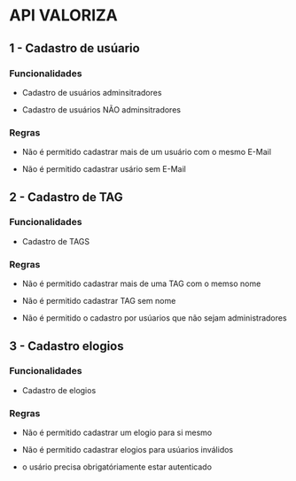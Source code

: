 # API VALORIZA

 ## 1 - Cadastro de usúario

### Funcionalidades

* Cadastro de usuários adminsitradores

* Cadastro de usuários NÃO adminsitradores

 ### Regras

 * Não é permitido cadastrar mais de um usuário com o mesmo E-Mail

 * Não é permitido cadastrar usário sem E-Mail


## 2 - Cadastro de TAG

### Funcionalidades

* Cadastro de TAGS

 ### Regras

 * Não é permitido cadastrar mais de uma TAG com o memso nome

 * Não é permitido cadastrar TAG sem nome

 * Não é permitido o cadastro por usúarios que não sejam administradores

 ## 3 - Cadastro elogios

### Funcionalidades

* Cadastro de elogios

 ### Regras

 * Não é permitido cadastrar um elogio para si mesmo

 * Não é permitido cadastrar elogios para usúarios inválidos

* o usário precisa obrigatóriamente estar autenticado

 